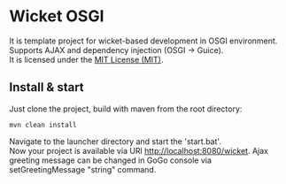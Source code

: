 # Wicket OSGI
It is template project for wicket-based development in OSGI environment. Supports AJAX and dependency injection (OSGI -> Guice). <br />
It is licensed under the [MIT License (MIT)](https://opensource.org/licenses/MIT).

## Install & start
Just clone the project, build with maven from the root directory:
``` shell
mvn clean install
```
Navigate to the launcher directory and start the 'start.bat'. <br />
Now your project is available via URl  [http://localhost:8080/wicket](http://localhost:8080/wicket).
Ajax greeting message can be changed in GoGo console via setGreetingMessage "string" command.

